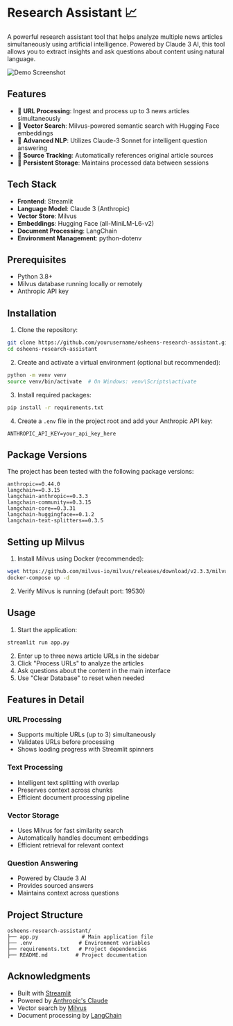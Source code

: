 # Research Assistant 📈

A powerful research assistant tool that helps analyze multiple news articles simultaneously using artificial intelligence. Powered by Claude 3 AI, this tool allows you to extract insights and ask questions about content using natural language.

![Demo Screenshot](screenshot.png)

## Features

- 📄 **URL Processing**: Ingest and process up to 3 news articles simultaneously
- 💾 **Vector Search**: Milvus-powered semantic search with Hugging Face embeddings
- 🤖 **Advanced NLP**: Utilizes Claude-3 Sonnet for intelligent question answering
- 🎯 **Source Tracking**: Automatically references original article sources
- 🧹 **Persistent Storage**: Maintains processed data between sessions

## Tech Stack

- **Frontend**: Streamlit
- **Language Model**: Claude 3 (Anthropic)
- **Vector Store**: Milvus
- **Embeddings**: Hugging Face (all-MiniLM-L6-v2)
- **Document Processing**: LangChain
- **Environment Management**: python-dotenv

## Prerequisites

- Python 3.8+
- Milvus database running locally or remotely
- Anthropic API key

## Installation

1. Clone the repository:
```bash
git clone https://github.com/yourusername/osheens-research-assistant.git
cd osheens-research-assistant
```

2. Create and activate a virtual environment (optional but recommended):
```bash
python -m venv venv
source venv/bin/activate  # On Windows: venv\Scripts\activate
```

3. Install required packages:
```bash
pip install -r requirements.txt
```

4. Create a `.env` file in the project root and add your Anthropic API key:
```
ANTHROPIC_API_KEY=your_api_key_here
```

## Package Versions

The project has been tested with the following package versions:
```
anthropic==0.44.0
langchain==0.3.15
langchain-anthropic==0.3.3
langchain-community==0.3.15
langchain-core==0.3.31
langchain-huggingface==0.1.2
langchain-text-splitters==0.3.5
```

## Setting up Milvus

1. Install Milvus using Docker (recommended):
```bash
wget https://github.com/milvus-io/milvus/releases/download/v2.3.3/milvus-standalone-docker-compose.yml -O docker-compose.yml
docker-compose up -d
```

2. Verify Milvus is running (default port: 19530)

## Usage

1. Start the application:
```bash
streamlit run app.py
```
2. Enter up to three news article URLs in the sidebar
3. Click "Process URLs" to analyze the articles
4. Ask questions about the content in the main interface
5. Use "Clear Database" to reset when needed

## Features in Detail

### URL Processing
- Supports multiple URLs (up to 3) simultaneously
- Validates URLs before processing
- Shows loading progress with Streamlit spinners

### Text Processing
- Intelligent text splitting with overlap
- Preserves context across chunks
- Efficient document processing pipeline

### Vector Storage
- Uses Milvus for fast similarity search
- Automatically handles document embeddings
- Efficient retrieval for relevant context

### Question Answering
- Powered by Claude 3 AI
- Provides sourced answers
- Maintains context across questions

## Project Structure

```
osheens-research-assistant/
├── app.py              # Main application file
├── .env               # Environment variables
├── requirements.txt   # Project dependencies
├── README.md         # Project documentation
```

## Acknowledgments

- Built with [Streamlit](https://streamlit.io/)
- Powered by [Anthropic's Claude](https://www.anthropic.com/)
- Vector search by [Milvus](https://milvus.io/)
- Document processing by [LangChain](https://www.langchain.com/)
